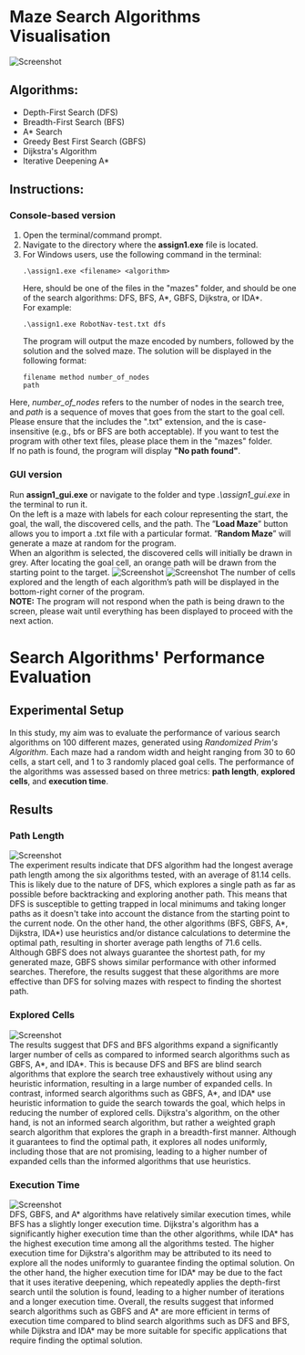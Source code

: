 # Maze Search Algorithms Visualisation
![Screenshot](screenshots/capture1.png)

## Algorithms:
* Depth-First Search (DFS)
* Breadth-First Search (BFS)
* A* Search
* Greedy Best First Search (GBFS)
* Dijkstra's Algorithm
* Iterative Deepening A*

## Instructions:
### Console-based version
1. Open the terminal/command prompt.
2. Navigate to the directory where the **assign1.exe** file is located.
3. For Windows users, use the following command in the terminal:
   ```
   .\assign1.exe <filename> <algorithm>
   ```
   Here, <filename> should be one of the files in the "mazes" folder, and <algorithm> should be one of the search algorithms: DFS, BFS, A*, GBFS, Dijkstra, or IDA*.\
   For example:
   ```
   .\assign1.exe RobotNav-test.txt dfs
   ```
   The program will output the maze encoded by numbers, followed by the solution and the solved maze. The solution will be displayed in the following format:
   ```
   filename method number_of_nodes
   path
   ```
Here, _number_of_nodes_ refers to the number of nodes in the search tree, and _path_ is a sequence of moves that goes from the start to the goal cell.\
Please ensure that the _<filename>_ includes the ".txt" extension, and the <algorithm> is case-insensitive (e.g., bfs or BFS are both acceptable). If you want to test the program with other text files, please place them in the "mazes" folder.\
If no path is found, the program will display **"No path found"**.

### GUI version
Run **assign1_gui.exe** or navigate to the folder and type _.\assign1_gui.exe_ in the terminal to run it.\
On the left is a maze with labels for each colour representing the start, the goal, the wall, the discovered cells, and the path. The ”**Load Maze**” button allows you to import a .txt file with a particular format. ”**Random Maze**” will generate a maze at random for the program.\
When an algorithm is selected, the discovered cells will initially be drawn in grey. After locating the goal cell, an orange path will be drawn from the starting point to the target.
![Screenshot](screenshots/capture2.png)
![Screenshot](screenshots/capture3.png)
The number of cells explored and the length of each algorithm’s path will be displayed in the bottom-right corner of the program.\
**NOTE:** The program will not respond when the path is being drawn to the screen, please wait until everything has been displayed to proceed with the next action.

# Search Algorithms' Performance Evaluation
## Experimental Setup
In this study, my aim was to evaluate the performance of various search algorithms on 100 different mazes, generated using _Randomized Prim's Algorithm_. Each maze had a random width and height ranging from 30 to 60 cells, a start cell, and 1 to 3 randomly placed goal cells. The performance of the algorithms was assessed based on three metrics: **path length**, **explored cells**, and **execution time**.

## Results
### Path Length
![Screenshot](screenshots/path.png)\
The experiment results indicate that DFS algorithm had the longest average path length among the six algorithms tested, with an average of 81.14 cells. This is likely due to the nature of DFS, which explores a single path as far as possible before backtracking and exploring another path. This means that DFS is susceptible to getting trapped in local minimums and taking longer paths as it doesn't take into account the distance from the starting point to the current node. On the other hand, the other algorithms (BFS, GBFS, A*, Dijkstra, IDA*) use heuristics and/or distance calculations to determine the optimal path, resulting in shorter average path lengths of 71.6 cells. Although GBFS does not always guarantee the shortest path, for my generated maze, GBFS shows similar performance with other informed searches. Therefore, the results suggest that these algorithms are more effective than DFS for solving mazes with respect to finding the shortest path.

### Explored Cells
![Screenshot](screenshots/explored.png)\
The results suggest that DFS and BFS algorithms expand a significantly larger number of cells as compared to informed search algorithms such as GBFS, A*, and IDA*. This is because DFS and BFS are blind search algorithms that explore the search tree exhaustively without using any heuristic information, resulting in a large number of expanded cells. In contrast, informed search algorithms such as GBFS, A*, and IDA* use heuristic information to guide the search towards the goal, which helps in reducing the number of explored cells. Dijkstra's algorithm, on the other hand, is not an informed search algorithm, but rather a weighted graph search algorithm that explores the graph in a breadth-first manner. Although it guarantees to find the optimal path, it explores all nodes uniformly, including those that are not promising, leading to a higher number of expanded cells than the informed algorithms that use heuristics.

### Execution Time
![Screenshot](screenshots/time.png)\
DFS, GBFS, and A* algorithms have relatively similar execution times, while BFS has a slightly longer execution time. Dijkstra's algorithm has a significantly higher execution time than the other algorithms, while IDA* has the highest execution time among all the algorithms tested. The higher execution time for Dijkstra's algorithm may be attributed to its need to explore all the nodes uniformly to guarantee finding the optimal solution. On the other hand, the higher execution time for IDA* may be due to the fact that it uses iterative deepening, which repeatedly applies the depth-first search until the solution is found, leading to a higher number of iterations and a longer execution time. Overall, the results suggest that informed search algorithms such as GBFS and A* are more efficient in terms of execution time compared to blind search algorithms such as DFS and BFS, while Dijkstra and IDA* may be more suitable for specific applications that require finding the optimal solution.
